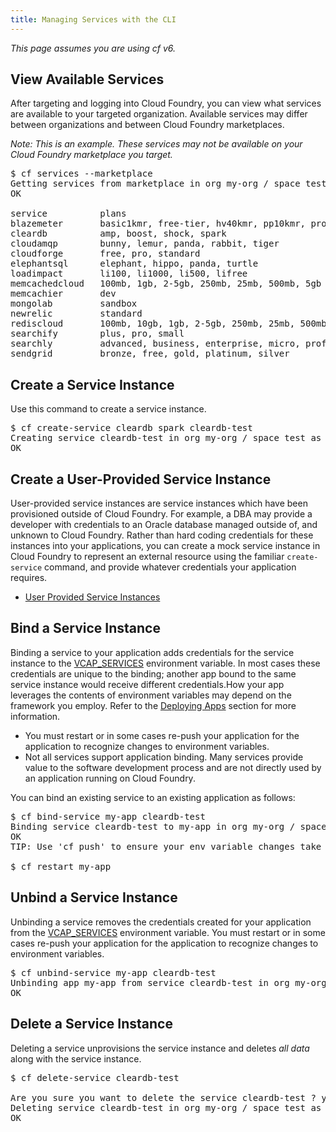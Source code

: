 ```yaml
---
title: Managing Services with the CLI
---
```


_This page assumes you are using cf v6._

## <a id='viewing-services'></a> View Available Services ##

After targeting and logging into Cloud Foundry, you can view what services are available to your targeted organization. Available services may differ between organizations and between Cloud Foundry marketplaces.

<i>Note: This is an example. These services may not be available on your Cloud Foundry marketplace you target.</i>

<pre class="terminal">
$ cf services --marketplace
Getting services from marketplace in org my-org / space test as me@example.com...
OK

service          plans                                                                 description
blazemeter       basic1kmr, free-tier, hv40kmr, pp10kmr, pro5kmr                       The JMeter Load Testing Cloud
cleardb          amp, boost, shock, spark                                              Highly available MySQL for your Apps.
cloudamqp        bunny, lemur, panda, rabbit, tiger                                    Managed HA RabbitMQ servers in the cloud
cloudforge       free, pro, standard                                                   Development Tools In The Cloud
elephantsql      elephant, hippo, panda, turtle                                        PostgreSQL as a Service
loadimpact       li100, li1000, li500, lifree                                          Cloud-based, on-demand website load testing
memcachedcloud   100mb, 1gb, 2-5gb, 250mb, 25mb, 500mb, 5gb                            Enterprise-Class Memcached for Developers
memcachier       dev                                                                   The easiest, most advanced memcache.
mongolab         sandbox                                                               Fully-managed MongoDB-as-a-Service
newrelic         standard                                                              Manage and monitor your apps
rediscloud       100mb, 10gb, 1gb, 2-5gb, 250mb, 25mb, 500mb, 50gb, 5gb                Enterprise-Class Redis for Developers
searchify        plus, pro, small                                                      Custom search you control
searchly         advanced, business, enterprise, micro, professional, small, starter   Search Made Simple.
sendgrid         bronze, free, gold, platinum, silver                                  Email Delivery. Simplified.
</pre>

## <a id='create'></a>Create a Service Instance ##

Use this command to create a service instance.

<pre class="terminal">
$ cf create-service cleardb spark cleardb-test
Creating service cleardb-test in org my-org / space test as me@example.com...
OK
</pre>

## <a id='user-provided'></a>Create a User-Provided Service Instance ##

User-provided service instances are service instances which have been provisioned outside of Cloud Foundry. For example, a DBA may provide a developer with credentials to an Oracle database managed outside of, and unknown to Cloud Foundry. Rather than hard coding credentials for these instances into your applications, you can create a mock service instance in Cloud Foundry to represent an external resource using the familiar `create-service` command, and provide whatever credentials your application requires.

* [User Provided Service Instances](user-provided.html)

## <a id='bind'></a>Bind a Service Instance ##

Binding a service to your application adds credentials for the service instance to the [VCAP_SERVICES](../deploy-apps/environment-variable.html) environment variable. In most cases these credentials are unique to the binding; another app bound to the same service instance would receive different credentials.How your app leverages the contents of environment variables may depend on the framework you employ. Refer to the [Deploying Apps](../deploy-apps/index.html) section for more information.

* You must restart or in some cases re-push your application for the application to recognize changes to environment variables.
* Not all services support application binding. Many services provide value to the software development process and are not directly used by an application running on Cloud Foundry.

You can bind an existing service to an existing application as follows:

<pre class="terminal">
$ cf bind-service my-app cleardb-test
Binding service cleardb-test to my-app in org my-org / space test as me@example.com...
OK
TIP: Use 'cf push' to ensure your env variable changes take effect

$ cf restart my-app
</pre>

## <a id='unbind'></a>Unbind a Service Instance ##

Unbinding a service removes the credentials created for your application from the [VCAP_SERVICES](../deploy-apps/environment-variable.html) environment variable. You must restart or in some cases re-push your application for the application to recognize changes to environment variables.

<pre class="terminal">
$ cf unbind-service my-app cleardb-test
Unbinding app my-app from service cleardb-test in org my-org / space test as me@example.com...
OK
</pre>

## <a id='delete'></a>Delete a Service Instance ##

Deleting a service unprovisions the service instance and deletes *all data* along with the service instance.

<pre class="terminal">
$ cf delete-service cleardb-test

Are you sure you want to delete the service cleardb-test ? y
Deleting service cleardb-test in org my-org / space test as me@example.com...
OK
</pre>
